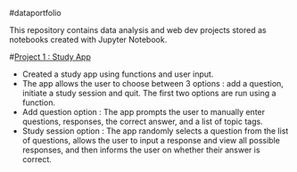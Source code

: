 #dataportfolio

This repository contains data analysis and web dev projects stored as notebooks created with Jupyter Notebook.

#[Project 1 : Study App ](https://github.com/miahk77/dataportfolio/blob/main/study_app.ipynb)
- Created a study app using functions and user input.
- The app allows the user to choose between 3 options : add a question, initiate a study session and quit. The first two options are run using a function.
- Add question option : The app prompts the user to manually enter questions, responses, the correct answer, and a list of topic tags. 
- Study session option : The app randomly selects a question from the list of questions, allows the user to input a response and view all possible responses, and then informs the user on whether their answer is correct. 
